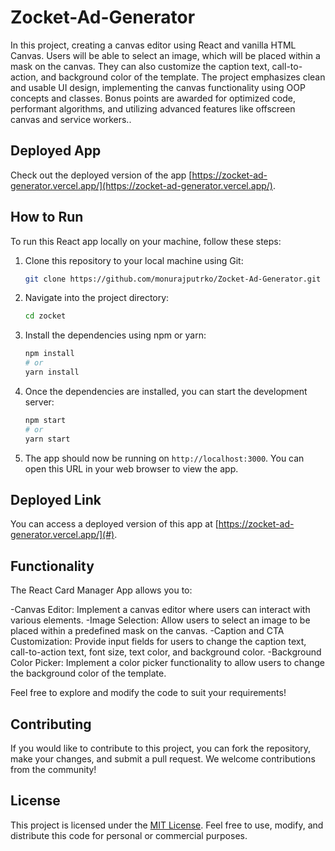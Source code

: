 # Zocket-Ad-Generator

In this project, creating a canvas editor using React and vanilla HTML Canvas. Users will be able to select an image, which will be placed within a mask on the canvas. They can also customize the caption text, call-to-action, and background color of the template. The project emphasizes clean and usable UI design, implementing the canvas functionality using OOP concepts and classes. Bonus points are awarded for optimized code, performant algorithms, and utilizing advanced features like offscreen canvas and service workers..

## Deployed App

Check out the deployed version of the app [https://zocket-ad-generator.vercel.app/](https://zocket-ad-generator.vercel.app/).

## How to Run

To run this React app locally on your machine, follow these steps:

1. Clone this repository to your local machine using Git:

    ```bash
    git clone https://github.com/monurajputrko/Zocket-Ad-Generator.git
    ```

2. Navigate into the project directory:

    ```bash
    cd zocket
    ```

3. Install the dependencies using npm or yarn:

    ```bash
    npm install
    # or
    yarn install
    ```

4. Once the dependencies are installed, you can start the development server:

    ```bash
    npm start
    # or
    yarn start
    ```

5. The app should now be running on `http://localhost:3000`. You can open this URL in your web browser to view the app.

## Deployed Link

You can access a deployed version of this app at [https://zocket-ad-generator.vercel.app/](#).

## Functionality

The React Card Manager App allows you to:

-Canvas Editor: Implement a canvas editor where users can interact with various elements.
-Image Selection: Allow users to select an image to be placed within a predefined mask on the canvas.
-Caption and CTA Customization: Provide input fields for users to change the caption text, call-to-action text, font size, text color, and background color.
-Background Color Picker: Implement a color picker functionality to allow users to change the background color of the template.

Feel free to explore and modify the code to suit your requirements!

## Contributing

If you would like to contribute to this project, you can fork the repository, make your changes, and submit a pull request. We welcome contributions from the community!

## License

This project is licensed under the [MIT License](LICENSE). Feel free to use, modify, and distribute this code for personal or commercial purposes.
